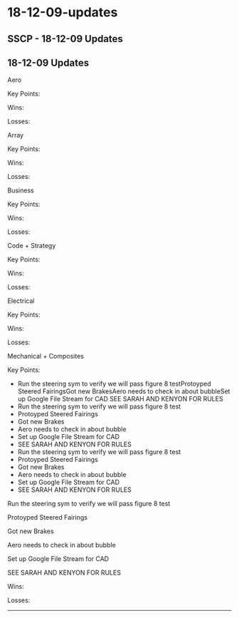 # 18-12-09-updates

## SSCP - 18-12-09 Updates

## 18-12-09 Updates

Aero

Key Points:

Wins:

Losses:

Array

Key Points:

Wins:

Losses:

Business

Key Points:

Wins:

Losses:

Code + Strategy

Key Points:

Wins:

Losses:

Electrical

Key Points:

Wins:

Losses:

Mechanical + Composites

Key Points:

* Run the steering sym to verify we will pass figure 8 testProtoyped Steered FairingsGot new BrakesAero needs to check in about bubbleSet up Google File Stream for CAD SEE SARAH AND KENYON FOR RULES
* Run the steering sym to verify we will pass figure 8 test
* Protoyped Steered Fairings
* Got new Brakes
* Aero needs to check in about bubble
* Set up Google File Stream for CAD&#x20;
* SEE SARAH AND KENYON FOR RULES
* Run the steering sym to verify we will pass figure 8 test
* Protoyped Steered Fairings
* Got new Brakes
* Aero needs to check in about bubble
* Set up Google File Stream for CAD&#x20;
* SEE SARAH AND KENYON FOR RULES

Run the steering sym to verify we will pass figure 8 test

Protoyped Steered Fairings

Got new Brakes

Aero needs to check in about bubble

Set up Google File Stream for CAD&#x20;

SEE SARAH AND KENYON FOR RULES

Wins:

Losses:

***
